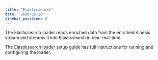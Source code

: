 ```yaml
---
title: "Elasticsearch"
date: "2020-02-26"
sidebar_position: 0
---
```


The Elasticsearch loader reads enriched data from the enriched Kinesis stream and streams it into Elasticsearch in near real-time.

The [Elasticsearch loader setup guide](/docs/destinations/forwarding-events/elasticsearch/index.md#setup-guide) has full instructions for running and configuring the loader.
